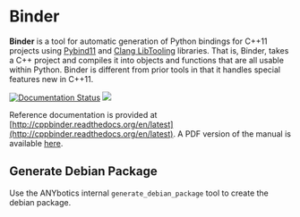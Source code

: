 # Binder

**Binder** is a tool for automatic generation of Python bindings for C++11 projects using [Pybind11](https://github.com/pybind/pybind11) and [Clang LibTooling](http://clang.llvm.org/docs/LibTooling.html) libraries.  That is, Binder, takes a C++ project and compiles it into objects and functions that are all usable within Python.  Binder is different from prior tools in that it handles special features new in C++11.

[![Documentation Status](https://readthedocs.org/projects/cppbinder/badge/?version=latest)](http://cppbinder.readthedocs.org/en/latest/?badge=latest)
![](https://github.com/RosettaCommons/binder/workflows/build/badge.svg)

Reference documentation is provided at
[http://cppbinder.readthedocs.org/en/latest](http://cppbinder.readthedocs.org/en/latest).
A PDF version of the manual is available
[here](https://media.readthedocs.org/pdf/cppbinder/latest/cppbinder.pdf).

## Generate Debian Package

Use the ANYbotics internal `generate_debian_package` tool to create the debian package.

